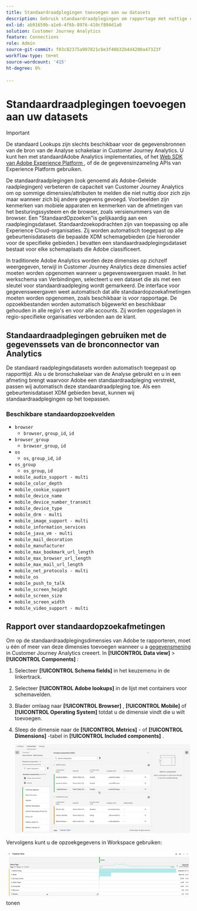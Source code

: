 ```yaml
---
title: Standaardraadplegingen toevoegen aan uw datasets
description: Gebruik standaardraadplegingen om rapportage met nuttige dimensies te vergroten in Customer Journey Analytics.
exl-id: ab91659b-a1e6-4f6b-8976-410cf894d1a0
solution: Customer Journey Analytics
feature: Connections
role: Admin
source-git-commit: f03c82375a907821c8e3f40b32b4d4200a47323f
workflow-type: tm+mt
source-wordcount: '415'
ht-degree: 0%

---
```


# Standaardraadplegingen toevoegen aan uw datasets

>[!IMPORTANT]
>
>De standaard Lookups zijn slechts beschikbaar voor de gegevensbronnen van de bron van de Analyse schakelaar in Customer Journey Analytics. U kunt hen met standaardAdobe Analytics implementaties, of het [ Web SDK van Adobe Experience Platform ](https://experienceleague.adobe.com/docs/experience-platform/edge/home.html), of de de gegevensinzameling APIs van Experience Platform gebruiken.
>

De standaardraadplegingen (ook genoemd als Adobe-Geleide raadplegingen) verbeteren de capaciteit van Customer Journey Analytics om op sommige dimensies/attributen te melden die niet nuttig door zich zijn maar wanneer zich bij andere gegevens gevoegd. Voorbeelden zijn kenmerken van mobiele apparaten en kenmerken van de afmetingen van het besturingssysteem en de browser, zoals versienummers van de browser. Een &quot;StandaardOpzoeken&quot;is gelijkaardig aan een raadplegingsdataset. Standaardzoekopdrachten zijn van toepassing op alle Experience Cloud-organisaties. Zij worden automatisch toegepast op alle gebeurtenisdatasets die bepaalde XDM schemagebieden (zie hieronder voor de specifieke gebieden.) bevatten een standaardraadplegingsdataset bestaat voor elke schemaplaats die Adobe classificeert.

In traditionele Adobe Analytics worden deze dimensies op zichzelf weergegeven, terwijl in Customer Journey Analytics deze dimensies actief moeten worden opgenomen wanneer u gegevensweergaven maakt. In het werkschema van Verbindingen, selecteert u een dataset die als met een sleutel voor standaardraadpleging wordt gemarkeerd. De interface voor gegevensweergaven weet automatisch dat alle standaardopzoekafmetingen moeten worden opgenomen, zoals beschikbaar is voor rapportage. De opzoekbestanden worden automatisch bijgewerkt en beschikbaar gehouden in alle regio&#39;s en voor alle accounts. Zij worden opgeslagen in regio-specifieke organisaties verbonden aan de klant.

## Standaardraadplegingen gebruiken met de gegevenssets van de bronconnector van Analytics

De standaard raadplegingsdatasets worden automatisch toegepast op rapporttijd. Als u de bronschakelaar van de Analyse gebruikt en u in een afmeting brengt waarvoor Adobe een standaardraadpleging verstrekt, passen wij automatisch deze standaardraadpleging toe. Als een gebeurtenisdataset XDM gebieden bevat, kunnen wij standaardraadplegingen op het toepassen.

<!--
### Specific IDs that need to be populated

The following IDs need to be populated in the specific XDM mixins for this functionality to work:

* Environment Details Mixin – device/typeID value populated - Must match Device Atlas IDs and will populate device data.
* Adobe Analytics ExperienceEvent Template Mixin or Adobe Analytics ExperienceEvent Full Extension Mixin with analytics/environment/browserIDStr and analytics/environment/operatingSystemIDStr. Both must match the Adobe IDs and  populate browser and OS data, respectively.

You need these mixins with the three IDs populated (device/typeID, environment/browserIDStr, and environment/operatingSystemIDStr). The lookup dimensions will then be pulled automatically by Customer Journey Analytics and will be available in the Data View.

The catch here is that they can only populate those IDs today if they have a direct relationship with Device Atlas. They are Device Atlas IDs, and they provide an API to allow a customer to look them up. This is a significant hurdle, and we may just want to take the reference to this capability out of the product documentation until we have a productized way to expose the Device Atlas ID lookup functionality.
-->

### Beschikbare standaardopzoekvelden

* `browser`
   * `browser`, `group_id`, `id`
* `browser_group`
   * `browser_group`, `id`
* `os`
   * `os`, `group_id`, `id`
* `os_group`
   * `os_group`, `id`
* `mobile_audio_support - multi`
* `mobile_color_depth`
* `mobile_cookie_support`
* `mobile_device_name`
* `mobile_device_number_transmit`
* `mobile_device_type`
* `mobile_drm - multi`
* `mobile_image_support - multi`
* `mobile_information_services`
* `mobile_java_vm - multi`
* `mobile_mail_decoration`
* `mobile_manufacturer`
* `mobile_max_bookmark_url_length`
* `mobile_max_browser_url_length`
* `mobile_max_mail_url_length`
* `mobile_net_protocols - multi`
* `mobile_os`
* `mobile_push_to_talk`
* `mobile_screen_height`
* `mobile_screen_size`
* `mobile_screen_width`
* `mobile_video_support - multi`

## Rapport over standaardopzoekafmetingen

Om op de standaardraadplegingsdimensies van Adobe te rapporteren, moet u één of meer van deze dimensies toevoegen wanneer u a [ gegevensmening ](/help/data-views/data-views.md) in Customer Journey Analytics creeert. In **[!UICONTROL Data view]** > **[!UICONTROL Components]** :

1. Selecteer **[!UICONTROL Schema fields]** in het keuzemenu in de linkertrack.
1. Selecteer **[!UICONTROL Adobe lookups]** in de lijst met containers voor schemavelden.
1. Blader omlaag naar **[!UICONTROL Browser]** , **[!UICONTROL Mobile]** of **[!UICONTROL Operating System]** totdat u de dimensie vindt die u wilt toevoegen.
1. Sleep de dimensie naar de **[!UICONTROL Metrics]** - of **[!UICONTROL Dimensions]** -tabel in **[!UICONTROL Included components]** .

   ![ creeer een gegevensmening die de Add lijst van Componenten tonen ](assets/add-standard-lookup-dimension.gif)

Vervolgens kunt u de opzoekgegevens in Workspace gebruiken:

![ Vrije Lijst die de gegevens ](assets/gl-reporting.png) tonen
